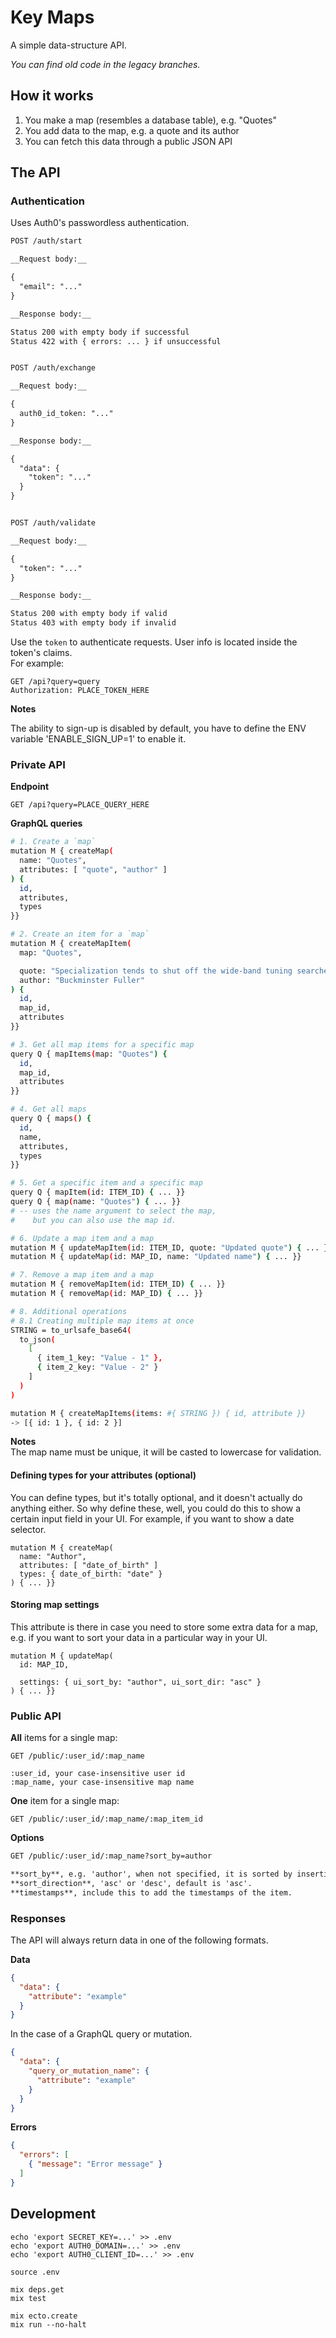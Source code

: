 # Key Maps

A simple data-structure API.

_You can find old code in the legacy branches._



## How it works

1. You make a map (resembles a database table), e.g. "Quotes"
2. You add data to the map, e.g. a quote and its author
3. You can fetch this data through a public JSON API



## The API

### Authentication

Uses Auth0's passwordless authentication.

```markdown
POST /auth/start

__Request body:__

{
  "email": "..."
}

__Response body:__

Status 200 with empty body if successful
Status 422 with { errors: ... } if unsuccessful


POST /auth/exchange

__Request body:__

{
  auth0_id_token: "..."
}

__Response body:__

{
  "data": {
    "token": "..."
  }
}


POST /auth/validate

__Request body:__

{
  "token": "..."
}

__Response body:__

Status 200 with empty body if valid
Status 403 with empty body if invalid
```

Use the `token` to authenticate requests.
User info is located inside the token's claims.  
For example:

```http
GET /api?query=query
Authorization: PLACE_TOKEN_HERE
```

__Notes__

The ability to sign-up is disabled by default,
you have to define the ENV variable 'ENABLE_SIGN_UP=1' to enable it.


### Private API

__Endpoint__

```http
GET /api?query=PLACE_QUERY_HERE
```

__GraphQL queries__

```bash
# 1. Create a `map`
mutation M { createMap(
  name: "Quotes",
  attributes: [ "quote", "author" ]
) {
  id,
  attributes,
  types
}}

# 2. Create an item for a `map`
mutation M { createMapItem(
  map: "Quotes",

  quote: "Specialization tends to shut off the wide-band tuning searches and thus to preclude further discovery.",
  author: "Buckminster Fuller"
) {
  id,
  map_id,
  attributes
}}

# 3. Get all map items for a specific map
query Q { mapItems(map: "Quotes") {
  id,
  map_id,
  attributes
}}

# 4. Get all maps
query Q { maps() {
  id,
  name,
  attributes,
  types
}}

# 5. Get a specific item and a specific map
query Q { mapItem(id: ITEM_ID) { ... }}
query Q { map(name: "Quotes") { ... }}
# -- uses the name argument to select the map,
#    but you can also use the map id.

# 6. Update a map item and a map
mutation M { updateMapItem(id: ITEM_ID, quote: "Updated quote") { ... }}
mutation M { updateMap(id: MAP_ID, name: "Updated name") { ... }}

# 7. Remove a map item and a map
mutation M { removeMapItem(id: ITEM_ID) { ... }}
mutation M { removeMap(id: MAP_ID) { ... }}

# 8. Additional operations
# 8.1 Creating multiple map items at once
STRING = to_urlsafe_base64(
  to_json(
    [
      { item_1_key: "Value - 1" },
      { item_2_key: "Value - 2" }
    ]
  )
)

mutation M { createMapItems(items: #{ STRING }) { id, attribute }}
-> [{ id: 1 }, { id: 2 }]
```

__Notes__  
The map name must be unique, it will be casted to lowercase for validation.

#### Defining types for your attributes (optional)

You can define types, but it's totally optional, and it doesn't actually do anything either.
So why define these, well, you could do this to show a certain input field in your UI.
For example, if you want to show a date selector.

```
mutation M { createMap(
  name: "Author",
  attributes: [ "date_of_birth" ]
  types: { date_of_birth: "date" }
) { ... }}
```

#### Storing map settings

This attribute is there in case you need to store some extra data for a map, e.g. if you want to sort your data in a particular way in your UI.

```
mutation M { updateMap(
  id: MAP_ID,

  settings: { ui_sort_by: "author", ui_sort_dir: "asc" }
) { ... }}
```


### Public API

__All__ items for a single map:

```
GET /public/:user_id/:map_name

:user_id, your case-insensitive user id
:map_name, your case-insensitive map name
```

__One__ item for a single map:

```
GET /public/:user_id/:map_name/:map_item_id
```

__Options__

```markdown
GET /public/:user_id/:map_name?sort_by=author

**sort_by**, e.g. 'author', when not specified, it is sorted by insertion date.  
**sort_direction**, 'asc' or 'desc', default is 'asc'.  
**timestamps**, include this to add the timestamps of the item.  
```


### Responses

The API will always return data in one of the following formats.

__Data__

```json
{
  "data": {
    "attribute": "example"
  }
}
```

In the case of a GraphQL query or mutation.

```json
{
  "data": {
    "query_or_mutation_name": {
      "attribute": "example"
    }
  }
}
```

__Errors__

```json
{
  "errors": [
    { "message": "Error message" }
  ]
}
```



## Development

```
echo 'export SECRET_KEY=...' >> .env
echo 'export AUTH0_DOMAIN=...' >> .env
echo 'export AUTH0_CLIENT_ID=...' >> .env

source .env

mix deps.get
mix test

mix ecto.create
mix run --no-halt
```
